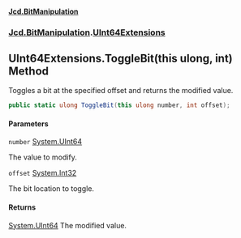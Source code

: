 #### [Jcd.BitManipulation](index.md 'index')

### [Jcd.BitManipulation](Jcd.BitManipulation.md 'Jcd.BitManipulation').[UInt64Extensions](Jcd.BitManipulation.UInt64Extensions.md 'Jcd.BitManipulation.UInt64Extensions')

## UInt64Extensions.ToggleBit(this ulong, int) Method

Toggles a bit at the specified offset and returns the modified value.

```csharp
public static ulong ToggleBit(this ulong number, int offset);
```

#### Parameters

<a name='Jcd.BitManipulation.UInt64Extensions.ToggleBit(thisulong,int).number'></a>

`number` [System.UInt64](https://docs.microsoft.com/en-us/dotnet/api/System.UInt64 'System.UInt64')

The value to modify.

<a name='Jcd.BitManipulation.UInt64Extensions.ToggleBit(thisulong,int).offset'></a>

`offset` [System.Int32](https://docs.microsoft.com/en-us/dotnet/api/System.Int32 'System.Int32')

The bit location to toggle.

#### Returns

[System.UInt64](https://docs.microsoft.com/en-us/dotnet/api/System.UInt64 'System.UInt64')
The modified value.